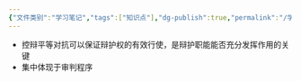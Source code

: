 ```yaml
---
{"文件类别":"学习笔记","tags":["知识点"],"dg-publish":true,"permalink":"/学习笔记/知识点cheese/控辩平等对抗/","dgPassFrontmatter":true}
---
```


- 控辩平等对抗可以保证辩护权的有效行使，是辩护职能能否充分发挥作用的关键
- 集中体现于审判程序